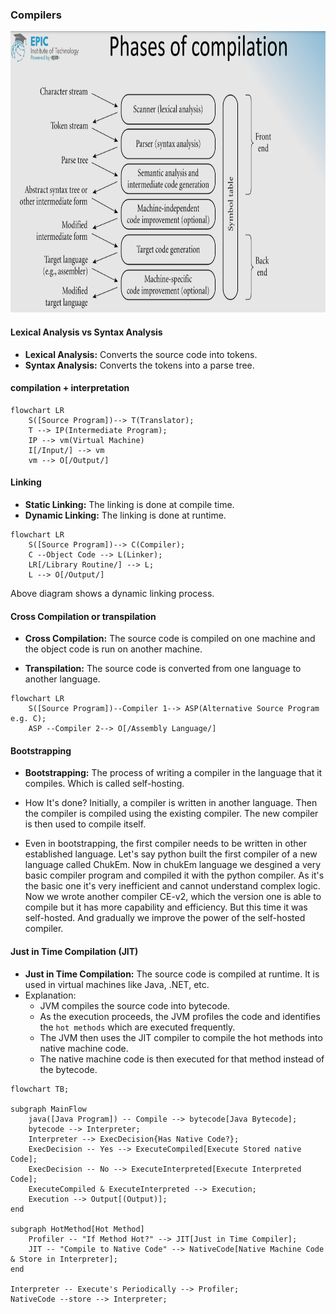 ### Compilers
<img src="compilation_phases.png" width="600" height="450" style="filter: brightness(90%);">

#### Lexical Analysis vs Syntax Analysis
- **Lexical Analysis:** Converts the source code into tokens.
- **Syntax Analysis:** Converts the tokens into a parse tree.

#### compilation + interpretation
```mermaid
flowchart LR
    S([Source Program])--> T(Translator);
    T --> IP(Intermediate Program);
    IP --> vm(Virtual Machine)
    I[/Input/] --> vm
    vm --> O[/Output/]
```

#### Linking
- **Static Linking:** The linking is done at compile time.
- **Dynamic Linking:** The linking is done at runtime.

```mermaid
flowchart LR
    S([Source Program])--> C(Compiler);
    C --Object Code --> L(Linker);
    LR[/Library Routine/] --> L;
    L --> O[/Output/]
```

Above diagram shows a dynamic linking process.

#### Cross Compilation or transpilation
- **Cross Compilation:** The source code is compiled on one machine and the object code is run on another machine.

- **Transpilation:** The source code is converted from one language to another language.

```mermaid
flowchart LR
    S([Source Program])--Compiler 1--> ASP(Alternative Source Program e.g. C);
    ASP --Compiler 2--> O[/Assembly Language/]
```

#### Bootstrapping
- **Bootstrapping:** The process of writing a compiler in the language that it compiles. Which is called self-hosting.
- How It's done? Initially, a compiler is written in another language. Then the compiler is compiled using the existing compiler. The new compiler is then used to compile itself.

- Even in bootstrapping, the first compiler needs to be written in other established language. Let's say python built the first compiler of a new language called ChukEm. Now in chukEm language we desgined a very basic compiler program and compiled it with the python compiler. 
As it's the basic one it's very inefficient and cannot understand complex logic. Now we wrote another compiler CE-v2, which the version one is able to compile but it has more capability and efficiency. But this time it was self-hosted. And gradually we improve the power of the self-hosted compiler.

#### Just in Time Compilation (JIT)
- **Just in Time Compilation:** The source code is compiled at runtime. It is used in virtual machines like Java, .NET, etc.
- Explanation:
    - JVM compiles the source code into bytecode.
    - As the execution proceeds, the JVM profiles the code and identifies the `hot methods` which are executed frequently.
    - The JVM then uses the JIT compiler to compile the hot methods into native machine code.
    - The native machine code is then executed for that method instead of the bytecode.


```mermaid
flowchart TB;

subgraph MainFlow
    java([Java Program]) -- Compile --> bytecode[Java Bytecode];
    bytecode --> Interpreter;
    Interpreter --> ExecDecision{Has Native Code?};
    ExecDecision -- Yes --> ExecuteCompiled[Execute Stored native Code];
    ExecDecision -- No --> ExecuteInterpreted[Execute Interpreted Code];
    ExecuteCompiled & ExecuteInterpreted --> Execution;
    Execution --> Output[(Output)];
end

subgraph HotMethod[Hot Method]
    Profiler -- "If Method Hot?" --> JIT[Just in Time Compiler];
    JIT -- "Compile to Native Code" --> NativeCode[Native Machine Code & Store in Interpreter];
end

Interpreter -- Execute's Periodically --> Profiler;
NativeCode --store --> Interpreter;
```
